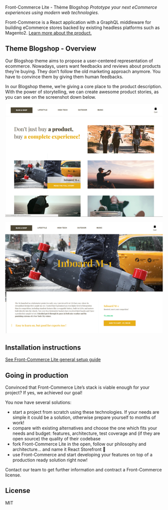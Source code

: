 Front-Commerce Lite - Thème Blogshop
*Prototype your next eCommerce experiences using modern web technologies.*

Front-Commerce is a React application with a GraphQL middleware for building eCommerce stores backed by existing headless platforms such as Magento2. [Learn more about the product.](https://developers.front-commerce.com/)

## Theme Blogshop - Overview
Our Blogshop theme aims to propose a user-centered representation of ecommerce. Nowadays, users want feedbacks and reviews about products they’re buying. They don’t follow the old marketing approach anymore. You have to convince them by giving them human feedbacks.

In our Blogshop theme, we’re giving a core place to the product description. With the power of storytelling, we can create awesome product stories, as you can see on the screenshot down below.

![home page](homepage.png)

![product page](pp.png)

## Installation instructions

[See Front-Commerce Lite general setup guide](https://github.com/front-commerce/front-commerce-lite/blob/master/README.md)

## Going in production
Convinced that Front-Commerce Lite’s stack is viable enough for your project? If yes, we achieved our goal!

You now have several solutions:

* start a project from scratch using these technologies. If your needs are simple it could be a solution, otherwise prepare yourself to months of work!
* compare with existing alternatives and choose the one which fits your needs and budget: features, architecture, test coverage and (if they are open source) the quality of their codebase
* fork Front-Commerce Lite in the open, follow our philosophy and architecture… and name it React Storefront :slightly_smiling_face:
* use Front-Commerce and start developing your features on top of a production ready solution right now!

Contact our team to get further information and contract a Front-Commerce license.

## License
MIT